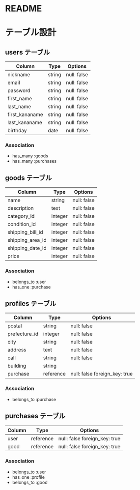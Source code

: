# README

# テーブル設計

## users テーブル

| Column          | Type      | Options     |
| --------        | ------    | ----------- |
| nickname        | string    | null: false |
| email           | string    | null: false |
| password        | string    | null: false |
| first_name      | string    | null: false |
| last_name       | string    | null: false |
| first_kananame  | string    | null: false |
| last_kananame   | string    | null: false |
| birthday        | date      | null: false |

### Association

- has_many :goods
- has_many :purchases

## goods テーブル

| Column          | Type      | Options     |
| --------        | ------    | ----------- |
| name            | string    | null: false |
| description     | text      | null: false |
| category_id     | integer   | null: false |
| condition_id    | integer   | null: false |
| shipping_bill_id| integer   | null: false |
| shipping_area_id| integer   | null: false |
| shipping_date_id| integer   | null: false |
| price           | integer   | null: false |



### Association

- belongs_to :user
- has_one :purchase



## profiles テーブル

| Column          | Type      | Options                      |
| --------        | ------    | -----------                  |
| postal          | string    | null: false                  |
| prefecture_id   | integer   | null: false                  |
| city            | string    | null: false                  |
| address         | text      | null: false                  |
| call            | string    | null: false                  |
| building        | string    |                              |
| purchase        | reference | null: false foreign_key: true|

### Association

- belongs_to :purchase

## purchases テーブル

| Column          | Type      | Options                      |
| --------        | ------    | -----------------------------|
| user            | reference | null: false foreign_key: true|
| good            | reference | null: false foreign_key: true|

### Association

- belongs_to :user
- has_one :profile
- belongs_to :good

